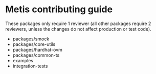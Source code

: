 # Metis contributing guide

These packages only require 1 reviewer (all other packages require 2 reviewers, unless the changes do not affect production or test code).

- packages/smock
- packages/core-utils
- packages/hardhat-ovm
- packages/common-ts
- examples
- integration-tests
